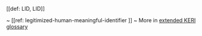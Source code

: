 [[def: LID, LID]]

~ [[ref: legitimized-human-meaningful-identifier ]]
~ More in <a href="https://weboftrust.github.io/WOT-terms/docs/glossary/LID">extended KERI glossary</a>
